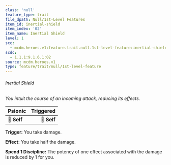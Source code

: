```yaml
---
class: 'null'
feature_type: trait
file_dpath: Null/1st-Level Features
item_id: inertial-shield
item_index: '02'
item_name: Inertial Shield
level: 1
scc:
  - mcdm.heroes.v1:feature.trait.null.1st-level-feature:inertial-shield
scdc:
  - 1.1.1:9.1.6.1:02
source: mcdm.heroes.v1
type: feature/trait/null/1st-level-feature
---
```


###### Inertial Shield

*You intuit the course of an incoming attack, reducing its effects.*

| **Psionic** | **Triggered** |
| ----------- | ------------: |
| **📏 Self** |   **🎯 Self** |

**Trigger:** You take damage.

**Effect:** You take half the damage.

**Spend 1 Discipline:** The potency of one effect associated with the damage is reduced by 1 for you.
